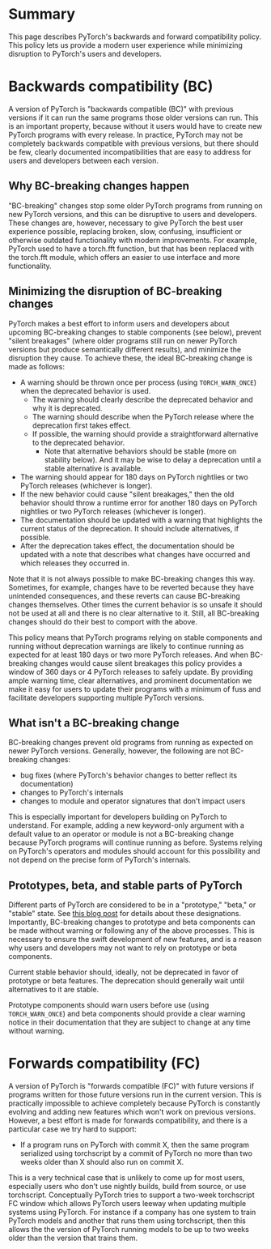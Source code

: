 # Summary

This page describes PyTorch's backwards and forward compatibility policy. This policy lets us provide a modern user experience while minimizing disruption to PyTorch's users and developers. 

# Backwards compatibility (BC)

A version of PyTorch is "backwards compatible (BC)" with previous versions if it can run the same programs those older versions can run. This is an important property, because without it users would have to create new PyTorch programs with every release. In practice, PyTorch may not be completely backwards compatible with previous versions, but there should be few, clearly documented incompatibilities that are easy to address for users and developers between each version.

## Why BC-breaking changes happen

"BC-breaking" changes stop some older PyTorch programs from running on new PyTorch versions, and this can be disruptive to users and developers. These changes are, however, necessary to give PyTorch the best user experience possible, replacing broken, slow, confusing, insufficient or otherwise outdated functionality with modern improvements. For example, PyTorch used to have a torch.fft function, but that has been replaced with the torch.fft module, which offers an easier to use interface and more functionality. 

## Minimizing the disruption of BC-breaking changes

PyTorch makes a best effort to inform users and developers about upcoming BC-breaking changes to stable components (see below), prevent "silent breakages" (where older programs still run on newer PyTorch versions but produce semantically different results), and minimize the disruption they cause. To achieve these, the ideal BC-breaking change is made as follows:

- A warning should be thrown once per process (using `TORCH_WARN_ONCE`) when the deprecated behavior is used.
  - The warning should clearly describe the deprecated behavior and why it is deprecated.
  - The warning should describe when the PyTorch release where the deprecation first takes effect.
  - If possible, the warning should provide a straightforward alternative to the deprecated behavior.
    - Note that alternative behaviors should be stable (more on stability below). And it may be wise to delay a deprecation until a stable alternative is available.
- The warning should appear for 180 days on PyTorch nightlies or two PyTorch releases (whichever is longer). 
- If the new behavior could cause "silent breakages," then the old behavior should throw a runtime error for another 180 days on PyTorch nightlies or two PyTorch releases (whichever is longer).
- The documentation should be updated with a warning that highlights the current status of the deprecation. It should include alternatives, if possible.
- After the deprecation takes effect, the documentation should be updated with a note that describes what changes have occurred and which releases they occurred in. 

Note that it is not always possible to make BC-breaking changes this way. Sometimes, for example, changes have to be reverted because they have unintended consequences, and these reverts can cause BC-breaking changes themselves. Other times the current behavior is so unsafe it should not be used at all and there is no clear alternative to it. Still, all BC-breaking changes should do their best to comport with the above. 

This policy means that PyTorch programs relying on stable components and running without deprecation warnings are likely to continue running as expected for at least 180 days or two more PyTorch releases. And when BC-breaking changes would cause silent breakages this policy provides a window of 360 days or 4 PyTorch releases to safely update. By providing ample warning time, clear alternatives, and prominent documentation we make it easy for users to update their programs with a minimum of fuss and facilitate developers supporting multiple PyTorch versions. 


## What isn't a BC-breaking change

BC-breaking changes prevent old programs from running as expected on newer PyTorch versions. Generally, however, the following are not BC-breaking changes:

* bug fixes (where PyTorch's behavior changes to better reflect its documentation)
* changes to PyTorch's internals
* changes to module and operator signatures that don't impact users

This is especially important for developers building on PyTorch to understand. For example, adding a new keyword-only argument with a default value to an operator or module is not a BC-breaking change because PyTorch programs will continue running as before. Systems relying on PyTorch's operators and modules should account for this possibility and not depend on the precise form of PyTorch's internals.

## Prototypes, beta, and stable parts of PyTorch

Different parts of PyTorch are considered to be in a "prototype," "beta," or "stable" state. See [this blog post](https://pytorch.org/blog/pytorch-feature-classification-changes/) for details about these designations. Importantly, BC-breaking changes to prototype and beta components can be made without warning or following any of the above processes. This is necessary to ensure the swift development of new features, and is a reason why users and developers may not want to rely on prototype or beta components.

Current stable behavior should, ideally, not be deprecated in favor of prototype or beta features. The deprecation should generally wait until alternatives to it are stable. 

Prototype components should warn users before use (using `TORCH_WARN_ONCE`) and beta components should provide a clear warning notice in their documentation that they are subject to change at any time without warning.

# Forwards compatibility (FC)

A version of PyTorch is "forwards compatible (FC)" with future versions if programs written for those future versions run in the current version. This is practically impossible to achieve completely because PyTorch is constantly evolving and adding new features which won't work on previous versions. However, a best effort is made for forwards compatibility, and there is a particular case we try hard to support:

* If a program runs on PyTorch with commit X, then the same program serialized using torchscript by a commit of PyTorch no more than two weeks older than X should also run on commit X.

This is a very technical case that is unlikely to come up for most users, especially users who don't use nightly builds, build from source, or use torchscript. Conceptually PyTorch tries to support a two-week torchscript FC window which allows PyTorch users leeway when updating multiple systems using PyTorch. For instance if a company has one system to train PyTorch models and another that runs them using torchscript, then this allows the the version of PyTorch running models to be up to two weeks older than the version that trains them.